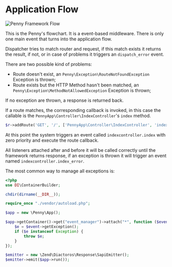 # Application Flow

![Penny Framework Flow](https://raw.githubusercontent.com/gianarb/penny/db53c546d9ac0cb24fdd352e487a24ae3fe14469/docs/assets/img/event_flow.png)

This is the Penny's flowchart.
It is a event-based middleware. There is only one main event that turns into the application flow.  

Dispatcher tries to match router and request, if this match exists it returns the result, if not, or in case of problems it triggers an `dispatch_error` event.

There are two possible kind of problems:

* Route doesn't exist, an `Penny\Exception\RouteNotFoundException` Exception is thrown;
* Route exists but the HTTP Method hasn't been matched, an `Penny\Exception\MethodNotAllowedException` Exception is thrown;

If no exception are thrown, a response is returned back.

If a route matches, the corresponding callback is invoked, in this case the callable is the `PennyApp\Controller\IndexController`'s  `index` method.

```php
$r->addRoute('GET', '/', ['PennyApp\Controller\IndexController', 'index']);
```

At this point the system triggers an event called `indexcontroller.index` with zero priority and execute the route callback.

All listeners attached after and before it will be called correctly until the framework returns response,
if an exception is thrown it will trigger an event named `indexcontroller.index_error`.

The most common way to manage all exceptions is:

```php
<?php
use DI\ContainerBuilder;

chdir(dirname(__DIR__));

require_once "./vendor/autoload.php";

$app = new \Penny\App();

$app->getContainer()->get("event_manager")->attach("*", function ($event) {
    $e = $event->getException();
    if ($e instanceof Exception) {
        throw $e;
    }
});

$emitter = new \Zend\Diactoros\Response\SapiEmitter();
$emitter->emit($app->run());
```
